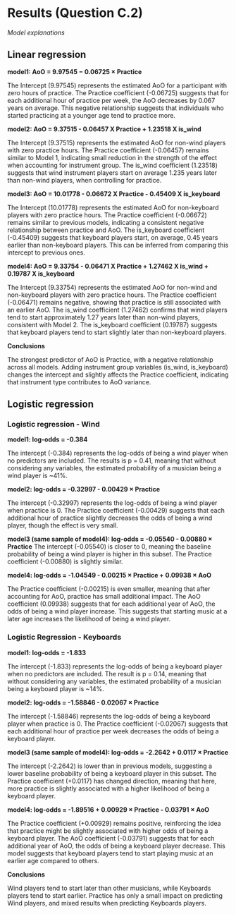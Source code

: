 # Results (Question C.2) #
*Model explanations*

## Linear regression ##

**model1: AoO = 9.97545 − 0.06725 × Practice**

The Intercept (9.97545) represents the estimated AoO for a participant with zero hours of practice.
The Practice coefficient (-0.06725) suggests that for each additional hour of practice per week, the AoO decreases by 0.067 years on average.
This negative relationship suggests that individuals who started practicing at a younger age tend to practice more.

**model2: AoO = 9.37515 - 0.06457 X Practice + 1.23518 X is_wind**

The Intercept (9.37515) represents the estimated AoO for non-wind players with zero practice hours.
The Practice coefficient (-0.06457) remains similar to Model 1, indicating small reduction in the strength of the effect when accounting for instrument group.
The is_wind coefficient (1.23518) suggests that wind instrument players start on average 1.235 years later than non-wind players, when controlling for practice.

**model3: AoO = 10.01778 - 0.06672 X Practice - 0.45409 X is_keyboard**

The Intercept (10.01778) represents the estimated AoO for non-keyboard players with zero practice hours.
The Practice coefficient (-0.06672) remains similar to previous models, indicating a consistent negative relationship between practice and AoO.
The is_keyboard coefficient (-0.45409) suggests that keyboard players start, on average, 0.45 years earlier than non-keyboard players. This can be inferred from comparing this intercept to previous ones.

**model4: AoO = 9.33754 - 0.06471 X Practice + 1.27462 X is_wind + 0.19787 X is_keyboard**

The Intercept (9.33754) represents the estimated AoO for non-wind and non-keyboard players with zero practice hours.
The Practice coefficient (-0.06471) remains negative, showing that practice is still associated with an earlier AoO.
The is_wind coefficient (1.27462) confirms that wind players tend to start approximately 1.27 years later than non-wind players, consistent with Model 2.
The is_keyboard coefficient (0.19787) suggests that keyboard players tend to start slightly later than non-keyboard players.

**Conclusions**

The strongest predictor of AoO is Practice, with a negative relationship across all models.
Adding instrument group variables (is_wind, is_keyboard) changes the intercept and slightly affects the Practice coefficient, indicating that instrument type contributes to AoO variance.


## Logistic regression ##
### Logistic regression - Wind ###

**model1: log-odds = -0.384**

The intercept (-0.384) represents the log-odds of being a wind player when no predictors are included.
The results is p = 0.41, meaning that without considering any variables, the estimated probability of a musician being a wind player is ~41%.

**model2: log-odds = -0.32997 - 0.00429 × Practice**

The intercept (-0.32997) represents the log-odds of being a wind player when practice is 0.
The Practice coefficient (-0.00429) suggests that each additional hour of practice slightly decreases the odds of being a wind player, though the effect is very small.

**model3 (same sample of model4): log-odds = -0.05540 - 0.00880 × Practice**
The intercept (-0.05540) is closer to 0, meaning the baseline probability of being a wind player is higher in this subset.
The Practice coefficient (-0.00880) is slightly similar.

**model4: log-odds = -1.04549 - 0.00215 × Practice + 0.09938 × AoO**

The Practice coefficient (-0.00215) is even smaller, meaning that after accounting for AoO, practice has small additional impact.
The AoO coefficient (0.09938) suggests that for each additional year of AoO, the odds of being a wind player increase.
This suggests that starting music at a later age increases the likelihood of being a wind player.




### Logistic Regression - Keyboards ###

**model1: log-odds = -1.833**

The intercept (-1.833) represents the log-odds of being a keyboard player when no predictors are included.
The result is p = 0.14, meaning that without considering any variables, the estimated probability of a musician being a keyboard player is ~14%.

**model2: log-odds = -1.58846 - 0.02067 × Practice**

The intercept (-1.58846) represents the log-odds of being a keyboard player when practice is 0.
The Practice coefficient (-0.02067) suggests that each additional hour of practice per week decreases the odds of being a keyboard player.

**model3 (same sample of model4): log-odds = -2.2642 + 0.0117 × Practice**

The intercept (-2.2642) is lower than in previous models, suggesting a lower baseline probability of being a keyboard player in this subset.
The Practice coefficient (+0.0117) has changed direction, meaning that here, more practice is slightly associated with a higher likelihood of being a keyboard player.

**model4: log-odds = -1.89516 + 0.00929 × Practice - 0.03791 × AoO**

The Practice coefficient (+0.00929) remains positive, reinforcing the idea that practice might be slightly associated with higher odds of being a keyboard player.
The AoO coefficient (-0.03791) suggests that for each additional year of AoO, the odds of being a keyboard player decrease.
This model suggests that keyboard players tend to start playing music at an earlier age compared to others.

**Conclusions**

Wind players tend to start later than other musicians, while Keyboards players tend to start earlier.
Practice has only a small impact on predicting Wind players, and mixed results when predicting Keyboards players.
